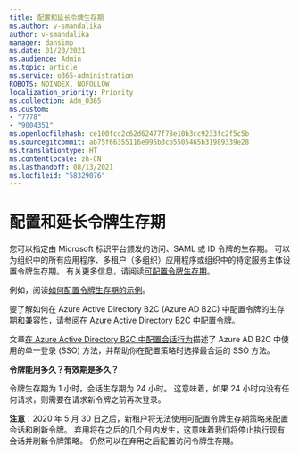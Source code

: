 ```yaml
---
title: 配置和延长令牌生存期
ms.author: v-smandalika
author: v-smandalika
manager: dansimp
ms.date: 01/20/2021
ms.audience: Admin
ms.topic: article
ms.service: o365-administration
ROBOTS: NOINDEX, NOFOLLOW
localization_priority: Priority
ms.collection: Adm_O365
ms.custom:
- "7778"
- "9004351"
ms.openlocfilehash: ce100fcc2c62d62477f78e10b3cc9233fc2f5c5b
ms.sourcegitcommit: ab75f66355116e995b3cb5505465b31989339e28
ms.translationtype: HT
ms.contentlocale: zh-CN
ms.lasthandoff: 08/13/2021
ms.locfileid: "58329076"
---
```

# <a name="configure-and-extend-token-lifetimes"></a>配置和延长令牌生存期

您可以指定由 Microsoft 标识平台颁发的访问、SAML 或 ID 令牌的生存期。 可以为组织中的所有应用程序、多租户（多组织）应用程序或组织中的特定服务主体设置令牌生存期。 有关更多信息，请阅读[可配置令牌生存期](https://docs.microsoft.com/azure/active-directory/develop/active-directory-configurable-token-lifetimes)。

例如，阅读[如何配置令牌生存期的示例](https://docs.microsoft.com/azure/active-directory/develop/configure-token-lifetimes)。

要了解如何在 Azure Active Directory B2C (Azure AD B2C) 中配置令牌的生存期和兼容性，请参阅[在 Azure Active Directory B2C 中配置令牌](https://docs.microsoft.com/azure/active-directory-b2c/configure-tokens?pivots=b2c-user-flow)。

文章[在 Azure Active Directory B2C 中配置会话行为](https://docs.microsoft.com/azure/active-directory-b2c/session-behavior?pivots=b2c-user-flow)描述了 Azure AD B2C 中使用的单一登录 (SSO) 方法，并帮助你在配置策略时选择最合适的 SSO 方法。

**令牌能用多久？有效期是多久？**

令牌生存期为 1 小时，会话生存期为 24 小时。 这意味着，如果 24 小时内没有任何请求，则需要在请求新令牌之前再次登录。

**注意**：2020 年 5 月 30 日之后，新租户将无法使用可配置令牌生存期策略来配置会话和刷新令牌。 弃用将在之后的几个月内发生，这意味着我们将停止执行现有会话并刷新令牌策略。 仍然可以在弃用之后配置访问令牌生存期。






